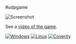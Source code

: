 #udpgame

![Screenshot](https://raw.github.com/mrannanj/udpgame/master/doc/udpgame.png)

See a [video of the game](http://www.cs.helsinki.fi/u/mrannanj/udpgame.mkv).

[![Windows](https://ci.appveyor.com/api/projects/status/huflr3oltkt7rnkl)](https://ci.appveyor.com/project/mrannanj/udpgame)
[![Linux](https://travis-ci.org/mrannanj/udpgame.png?branch=master)](https://travis-ci.org/mrannanj/udpgame)
[![Coverity](https://scan.coverity.com/projects/1552/badge.svg)](https://scan.coverity.com/projects/1552)
